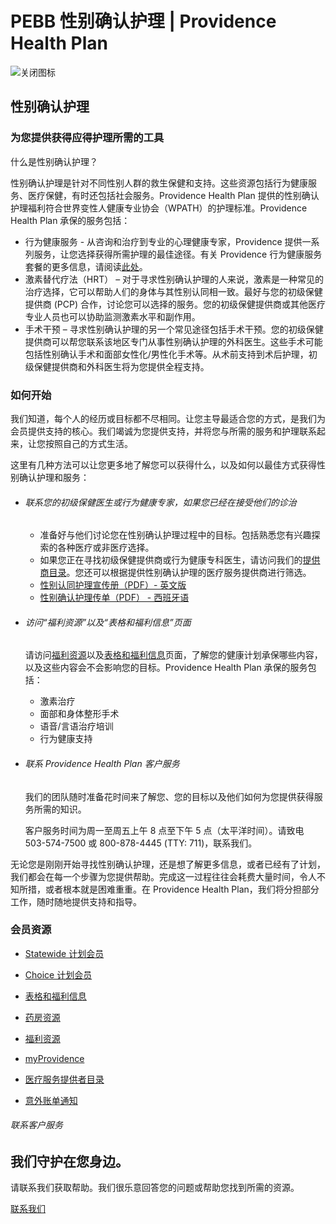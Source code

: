 # PEBB 性别确认护理 | Providence Health Plan

![关闭图标](/providence/images/website/icons/icon-close-reverse.svg)

## 性别确认护理

### 为您提供获得应得护理所需的工具

什么是性别确认护理？

性别确认护理是针对不同性别人群的救生保健和支持。这些资源包括行为健康服务、医疗保健，有时还包括社会服务。Providence Health Plan 提供的性别确认护理福利符合世界变性人健康专业协会（WPATH）的护理标准。Providence Health Plan 承保的服务包括： 

- 行为健康服务 - 从咨询和治疗到专业的心理健康专家，Providence 提供一系列服务，让您选择获得所需护理的最佳途径。有关 Providence 行为健康服务套餐的更多信息，请阅读[此处](/-/media/providence/website/pdfs/pebb/23_php_00411_fl_behavioral_health_suite_of_services_flyer_pebb_rgb.pdf?rev=5941f88e0dd046b1a490e9689b0571b2&hash=189DE1D5921074368317093A5A86D667)。 
- 激素替代疗法（HRT） – 对于寻求性别确认护理的人来说，激素是一种常见的治疗选择，它可以帮助人们的身体与其性别认同相一致。最好与您的初级保健提供商 (PCP) 合作，讨论您可以选择的服务。您的初级保健提供商或其他医疗专业人员也可以协助监测激素水平和副作用。
- 手术干预 – 寻求性别确认护理的另一个常见途径包括手术干预。您的初级保健提供商可以帮您联系该地区专门从事性别确认护理的外科医生。这些手术可能包括性别确认手术和面部女性化/男性化手术等。从术前支持到术后护理，初级保健提供商和外科医生将为您提供全程支持。

### 如何开始

我们知道，每个人的经历或目标都不尽相同。让您主导最适合您的方式，是我们为会员提供支持的核心。我们竭诚为您提供支持，并将您与所需的服务和护理联系起来，让您按照自己的方式生活。

这里有几种方法可以让您更多地了解您可以获得什么，以及如何以最佳方式获得性别确认护理和服务：

- ###### 联系您的初级保健医生或行为健康专家，如果您已经在接受他们的诊治
    - 准备好与他们讨论您在性别确认护理过程中的目标。包括熟悉您有兴趣探索的各种医疗或非医疗选择。 
    - 如果您正在寻找初级保健提供商或行为健康专科医生，请访问我们的[提供商目录](https://phppd.providence.org/)。您还可以根据提供性别确认护理的医疗服务提供商进行筛选。 
    - [性别认同护理宣传册（PDF）- 英文版](/-/media/providence/website/pdfs/pebb/24_php_00501_fl_gender-affirming_care_flyer_pebb_rgb.pdf?rev=338e1ebb40044549b007ff5e2871389a&hash=0ADB80FA1F2FE9C531DBBCFDD509FAB9) 
    - [性别确认护理传单（PDF） - 西班牙语](/-/media/providence/website/pdfs/pebb/24_php_00501_fl_gender-affirming_care_flyer_pebb_spanish.pdf?rev=efc6c5789dfb4163a714b99e3cfb926d&hash=1F9FF7BEBBB1B36156BD8CDF986CD958)
    
- ###### 访问“福利资源”以及“表格和福利信息”页面
    请访问[福利资源](/zh/public-employees-benefit-board-pebb/benefit-resources)以及[表格和福利信息](/zh/public-employees-benefit-board-pebb/forms-and-benefit-information)页面，了解您的健康计划承保哪些内容，以及这些内容会不会影响您的目标。Providence Health Plan 承保的服务包括：
    - 激素治疗
    - 面部和身体整形手术
    - 语音/言语治疗培训
    - 行为健康支持
    
- ###### 联系 Providence Health Plan 客户服务
    我们的团队随时准备花时间来了解您、您的目标以及他们如何为您提供获得服务所需的知识。
    
    客户服务时间为周一至周五上午 8 点至下午 5 点（太平洋时间）。请致电 503-574-7500 或 800-878-4445 (TTY: 711)，联系我们。 

无论您是刚刚开始寻找性别确认护理，还是想了解更多信息，或者已经有了计划，我们都会在每一个步骤为您提供帮助。完成这一过程往往会耗费大量时间，令人不知所措，或者根本就是困难重重。在 Providence Health Plan，我们将分担部分工作，随时随地提供支持和指导。

### 会员资源

- [Statewide 计划会员](https://www.providencehealthplan.com/public-employees-benefit-board-pebb/statewide-plan-members)

- [Choice 计划会员](https://www.providencehealthplan.com/public-employees-benefit-board-pebb/choice-plan-members)

- [表格和福利信息](https://www.providencehealthplan.com/public-employees-benefit-board-pebb/forms-and-benefit-information)

- [药房资源](https://www.providencehealthplan.com/public-employees-benefit-board-pebb/pharmacy-resources)

- [福利资源](/zh/public-employees-benefit-board-pebb/benefit-resources)

- [myProvidence](http://www.myprovidence.org/)

- [医疗服务提供者目录](https://www.providencehealthplan.com/providerdirectory)

- [意外账单通知](https://www.providencehealthplan.com/providerdirectory)

###### 联系客户服务

## 我们守护在您身边。

请联系我们获取帮助。我们很乐意回答您的问题或帮助您找到所需的资源。

[联系我们](/zh/contact-us "转到“联系我们”页面")